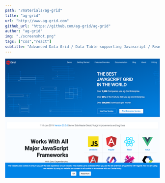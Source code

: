 ```yaml
---
path: "/materials/ag-grid"
title: "ag-grid"
url: "http://www.ag-grid.com"
github_url: "https://github.com/ag-grid/ag-grid"
author: "ag-grid"
img: "./screenshot.png"
tags: ["css","react"]
subtitle: "Advanced Data Grid / Data Table supporting Javascript / React / AngularJS / Web Components"
---
```

![alt text](screenshot.png)
